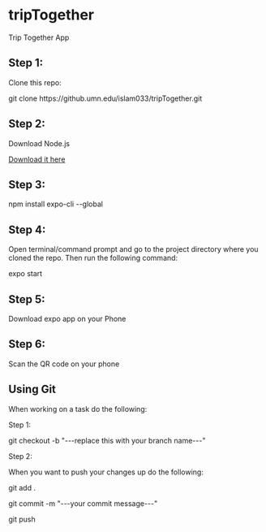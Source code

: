 # tripTogether

Trip Together App

<h2>
Step 1:
</h2>
<p>Clone this repo:<p>
<p>git clone https://github.umn.edu/islam033/tripTogether.git</p>

<h2>
Step 2:
</h2>
<p>Download Node.js

<a href="https://nodejs.org/en/">Download it here</a>

<p>
<h2>Step 3:</h2>
<p>
npm install expo-cli --global
</p>

<h2>Step 4:</h2>
<p>
Open terminal/command prompt and go to the project directory where you cloned the repo. Then run the following command:

expo start

</p>

<h2>Step 5:</h2>
<p>
Download expo app on your Phone
</p>

<h2>Step 6:</h2>
<p>
Scan the QR code on your phone
</p>

<h2>Using Git</h2>
<p>
When working on a task do the following: 
</p>
<p> Step 1: </p>
<p> git checkout -b "---replace this with your branch name---"</p>
<p> Step 2: </p>
<p> When you want to push your changes up do the following: </p>
<p> git add . </p>
<p> git commit -m "---your commit message---" </p>
<p> git push </p>
